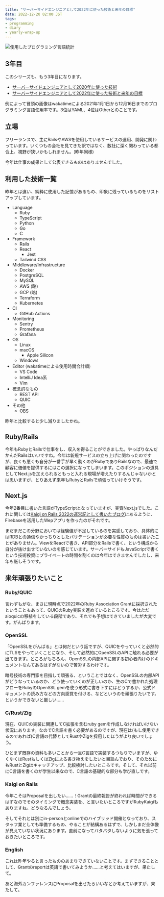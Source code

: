 ```yaml
---
title: "サーバーサイドエンジニアとして2022年に使った技術と来年の目標"
date: 2022-12-20 02:00 JST
tags: 
- programming
- diary
- yearly-wrap-up
---
```


![使用したプログラミング言語統計](2022/programming-language-stats.png)

## 3年目
このシリーズも、もう3年目になります。

* [サーバーサイドエンジニアとして2020年に使った技術](/2020/wrap-up-my-coding/)
* [サーバーサイドエンジニアとして2022年に使った技術と来年の目標](/2021/wrap-up-my-coding/)

例によって冒頭の画像はwakatimeによる2021年1月1日から12月16日までのプログラミング言語使用率です。3位はYAML、4位はOtherとのことです。

## 立場
フリーランスで、主にRailsやAWSを使用しているサービスの運用、開発に関わっています。いくつもの会社を見てきた訳ではなく、数社に深く関わっている都合上、視野が狭いかもしれません。(昨年同様)

今年は仕事の成果として公表できるものはありませんでした。

## 利用した技術一覧
昨年とは違い、純粋に使用した記憶があるもの、印象に残っているものをリストアップしています。

- Language
    - Ruby
    - TypeScript
    - Python
    - Go
    - C
- Framework
    - Rails
    - React
        - Jest
    - Tailwind CSS
- Middleware/Infrastructure
    - Docker
    - PostgreSQL
    - MySQL
    - AWS (略)
    - GCP (略)
    - Terraform
    - Kubernetes
- CI
    - GitHub Actions
- Monitoring
    - Sentry
    - Prometheus
    - Grafana
- OS
    - Linux
    - macOS
        - Apple Silicon
    - Windows
- Editor (wakatimeによる使用時間合計順)
    - VS Code
    - IntelliJ Idea系
    - Vim
- 概念的なもの
    - REST API
    - QUIC
- その他
    - OBS

昨年と比較すると少し減りましたかね。

## Ruby/Rails
今年もRubyとRailsで仕事をし、収入を得ることができました。やっぱりなんだかんだRailsはいいですね。今年は新規サービスの立ち上げに関わったのですが、良くも悪くも自分が一番手が早く動くのがRubyでありRailsなので、最速で顧客に価値を提供するにはこの選択になってしまいます。このポジションの道具としてNext.jsを加えられるともっと入れる現場が増えたりするんじゃないかとは思いますが、とりあえず来年もRubyとRailsで頑張っていけそうです。

## Next.js
今年2番目に書いた言語がTypeScriptとなっていますが、実質Next.jsでした。これに関しては[Kaigi on Rails 2022の運営記として書いたブログ](/2022/kaigionrails-2022)にあるように、Firebaseを活用したWepアプリを作ったのがそれです。

まだまだこの分野においては経験値が不足しているのを実感しており、具体的にはRDBとの通信やかっちりとしたバリデーションが必要な性質のものは書いたことがありません。ViewをReactで書き、API部分をRailsで書く、という構成から自分が抜け出せていないのを感じています。サーバーサイドもJavaScriptで書くという技術投資にプライベートの時間を割くのは今年はできませんでしたし、来年も厳しそうです。

## 来年頑張りたいこと
### Ruby/QUIC
言わずもがな、まさに現時点で2022年のRuby Association Grantに採択されたということもあって、QUICのRuby実装を進めているところです。今はただaioquicの移植をしている段階であり、それでも予想はできていましたが大変です。がんばります。

### OpenSSL
「OpenSSLをがんばる」とは何だという話ですが、QUICをやっていくと必然的にTLSをやっていくことになり、そして必然的にOpenSSLのAPIに触れる必要が出てきます。ところがもちろん、OpenSSLの内部APIに関する初心者向けのドキュメントなんてあるはずがないので苦労するわけです。

暗号技術の専門家を目指して頑張る、ということではなく、OpenSSLの内部APIがどうなっているのか、どう使っていくのが正しいのか、生のCで書かれた処理フローをRubyのOpenSSL gemを使う形式に書き下すにはどうするか、公式ドキュメントの読み方などの方向感覚を付ける、などというのを頑張りたいです。というかできないと厳しい……

### C/Rust/Zig
現在、QUICの実装に関連してC拡張を含むruby gemを作成しなければいけない状況にあります。なのでC言語を書く必要があるのですが、現在は(もし使用できるのであれば)C言語の代替としてRustやZigを採用したほうがより良いでしょう。

ひとまず既存の資料も多いことから一旦C言語で実装するつもりでいますが、ゆくゆくはRustもしくはZigによる書き換えをしたいと目論んでおり、そのためにもRustとZigはキャッチアップ、比較検討したいところです。そして、それ以前にC言語を書くのが学生以来なので、C言語の基礎的な部分も学び直しです。

### Kaigi on Rails
今年こそはProposalを出したい……！Grantの最終報告が終われば時間ができるはずなのでそのタイミングで概念実装を、と言いたいところですがRubyKaigiもありますね。どうなるんでしょう。

そしてそれとは別にin-personとonlineでのハイブリッド開催となっており、スタッフ業としても準備するもの、やることが結構あるはずで、しかしまだ全体像が見えていない状況にあります。直前になってバタバタしないように気を張っておきたいところです。

### English
これは昨年やると言ったもののあまりできていないことです。まずできることとして、Grantのreportは英語で書いてみようか……と考えてはいますが、果たして。

あと海外カンファレンスにProposalを出せたらいいなとか考えていますが、果たして。
